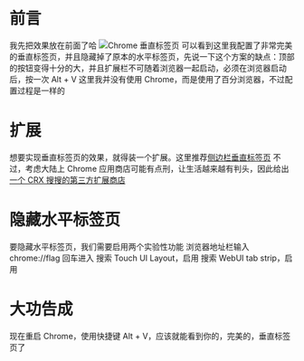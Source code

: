 # 前言
我先把效果放在前面了哈
![Chrome 垂直标签页](https://github.com/user-attachments/assets/e3e9dd0d-677a-400d-9107-34f546fd6a78)
可以看到这里我配置了非常完美的垂直标签页，并且隐藏掉了原本的水平标签页，先说一下这个方案的缺点：顶部的按钮变得十分的大，并且扩展栏不可随着浏览器一起启动，必须在浏览器启动后，按一次 Alt + V
这里我并没有使用 Chrome，而是使用了百分浏览器，不过配置过程是一样的
# 扩展
想要实现垂直标签页的效果，就得装一个扩展。这里推荐[侧边栏垂直标签页](https://chromewebstore.google.com/detail/akahnknmcbmgodngfjcflnaljdbhnlfo?hl=zh-CN&utm_source=ext_sidebar)
不过，考虑大陆上 Chrome 应用商店可能有点刑，让生活越来越有判头，因此给出[一个 CRX 搜搜的第三方扩展商店](https://www.crxsoso.com/webstore/detail/akahnknmcbmgodngfjcflnaljdbhnlfo)
# 隐藏水平标签页
要隐藏水平标签页，我们需要启用两个实验性功能
浏览器地址栏输入 chrome://flag 回车进入
搜索 Touch UI Layout，启用
搜索 WebUI tab strip，启用
# 大功告成
现在重启 Chrome，使用快捷键 Alt + V，应该就能看到你的，完美的，垂直标签页了